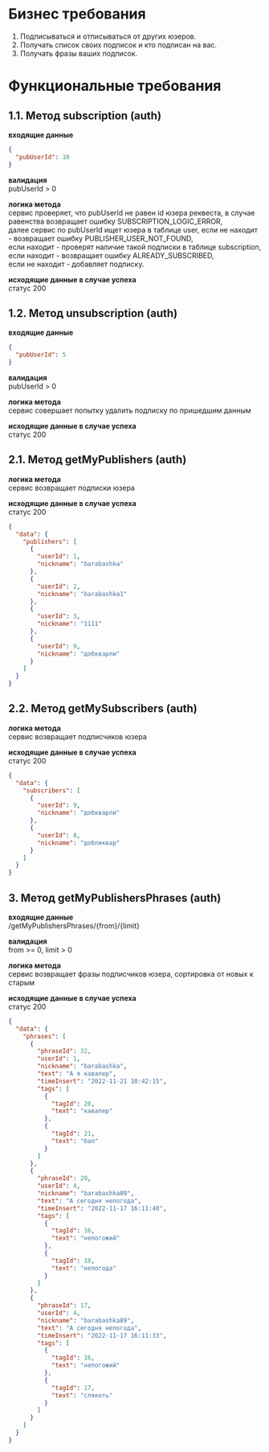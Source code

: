 # Бизнес требования
1. Подписываться и отписываться от других юзеров.
2. Получать список своих подписок и кто подписан на вас.
3. Получать фразы ваших подписок.

# Функциональные требования
## 1.1. Метод subscription (auth)
**входящие данные**<br/>
```json
{
  "pubUserId": 10
}
```
**валидация**<br/>
pubUserId > 0

**логика метода**<br/>
сервис проверяет, что pubUserId не равен id юзера реквеста, в случае равенства возвращает ошибку SUBSCRIPTION_LOGIC_ERROR,<br/>
далее сервис по pubUserId ищет юзера в таблице user, если не находит - возвращает ошибку PUBLISHER_USER_NOT_FOUND,<br/>
если находит - проверят наличие такой подписки в таблице subscription, если находит - возвращает ошибку ALREADY_SUBSCRIBED,<br/>
если не находит - добавляет подписку.

**исходящие данные в случае успеха** <br/>статус 200

## 1.2. Метод unsubscription (auth)
**входящие данные**<br/>
```json
{
  "pubUserId": 5
}
```
**валидация**<br/>
pubUserId > 0

**логика метода**<br/>
сервис совершает попытку удалить подписку по пришедшим данным

**исходящие данные в случае успеха** <br/>статус 200

## 2.1. Метод getMyPublishers (auth)
**логика метода**<br/>
сервис возвращает подписки юзера

**исходящие данные в случае успеха** <br/>статус 200
```json
{
  "data": {
    "publishers": [
      {
        "userId": 1,
        "nickname": "barabashka"
      },
      {
        "userId": 2,
        "nickname": "barabashka1"
      },
      {
        "userId": 3,
        "nickname": "1111"
      },
      {
        "userId": 9,
        "nickname": "добкварли"
      }
    ]
  }
}
```
## 2.2. Метод getMySubscribers (auth)
**логика метода**<br/>
сервис возвращает подписчиков юзера

**исходящие данные в случае успеха** <br/>статус 200
```json
{
  "data": {
    "subscribers": [
      {
        "userId": 9,
        "nickname": "добкварли"
      },
      {
        "userId": 8,
        "nickname": "добликвар"
      }
    ]
  }
}
```

## 3. Метод getMyPublishersPhrases (auth)

**входящие данные**<br/>
/getMyPublishersPhrases/{from}/{limit}

**валидация**<br/>
from >= 0, limit > 0

**логика метода**<br/>
сервис возвращает фразы подписчиков юзера, сортировка от новых к старым


**исходящие данные в случае успеха** <br/>статус 200
```json
{
  "data": {
    "phrases": [
      {
        "phraseId": 32,
        "userId": 1,
        "nickname": "barabashka",
        "text": "А я кавалер",
        "timeInsert": "2022-11-21 10:42:15",
        "tags": [
          {
            "tagId": 20,
            "text": "кавалер"
          },
          {
            "tagId": 21,
            "text": "бал"
          }
        ]
      },
      {
        "phraseId": 20,
        "userId": 4,
        "nickname": "barabashka89",
        "text": "А сегодня непогода",
        "timeInsert": "2022-11-17 16:11:40",
        "tags": [
          {
            "tagId": 16,
            "text": "непогожий"
          },
          {
            "tagId": 18,
            "text": "непогода"
          }
        ]
      },
      {
        "phraseId": 17,
        "userId": 4,
        "nickname": "barabashka89",
        "text": "А сегодня непогода",
        "timeInsert": "2022-11-17 16:11:33",
        "tags": [
          {
            "tagId": 16,
            "text": "непогожий"
          },
          {
            "tagId": 17,
            "text": "слякоть"
          }
        ]
      }
    ]
  }
}
```
